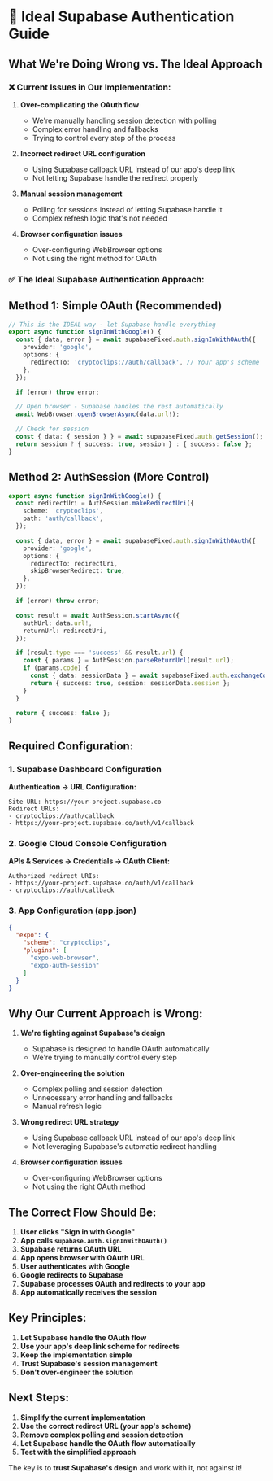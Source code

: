 # 🎯 Ideal Supabase Authentication Guide

## What We're Doing Wrong vs. The Ideal Approach

### ❌ **Current Issues in Our Implementation:**

1. **Over-complicating the OAuth flow**
   - We're manually handling session detection with polling
   - Complex error handling and fallbacks
   - Trying to control every step of the process

2. **Incorrect redirect URL configuration**
   - Using Supabase callback URL instead of our app's deep link
   - Not letting Supabase handle the redirect properly

3. **Manual session management**
   - Polling for sessions instead of letting Supabase handle it
   - Complex refresh logic that's not needed

4. **Browser configuration issues**
   - Over-configuring WebBrowser options
   - Not using the right method for OAuth

### ✅ **The Ideal Supabase Authentication Approach:**

## **Method 1: Simple OAuth (Recommended)**

```typescript
// This is the IDEAL way - let Supabase handle everything
export async function signInWithGoogle() {
  const { data, error } = await supabaseFixed.auth.signInWithOAuth({
    provider: 'google',
    options: {
      redirectTo: 'cryptoclips://auth/callback', // Your app's scheme
    },
  });

  if (error) throw error;

  // Open browser - Supabase handles the rest automatically
  await WebBrowser.openBrowserAsync(data.url!);

  // Check for session
  const { data: { session } } = await supabaseFixed.auth.getSession();
  return session ? { success: true, session } : { success: false };
}
```

## **Method 2: AuthSession (More Control)**

```typescript
export async function signInWithGoogle() {
  const redirectUri = AuthSession.makeRedirectUri({
    scheme: 'cryptoclips',
    path: 'auth/callback',
  });

  const { data, error } = await supabaseFixed.auth.signInWithOAuth({
    provider: 'google',
    options: {
      redirectTo: redirectUri,
      skipBrowserRedirect: true,
    },
  });

  if (error) throw error;

  const result = await AuthSession.startAsync({
    authUrl: data.url!,
    returnUrl: redirectUri,
  });

  if (result.type === 'success' && result.url) {
    const { params } = AuthSession.parseReturnUrl(result.url);
    if (params.code) {
      const { data: sessionData } = await supabaseFixed.auth.exchangeCodeForSession(params.code);
      return { success: true, session: sessionData.session };
    }
  }

  return { success: false };
}
```

## **Required Configuration:**

### 1. **Supabase Dashboard Configuration**

**Authentication → URL Configuration:**
```
Site URL: https://your-project.supabase.co
Redirect URLs:
- cryptoclips://auth/callback
- https://your-project.supabase.co/auth/v1/callback
```

### 2. **Google Cloud Console Configuration**

**APIs & Services → Credentials → OAuth Client:**
```
Authorized redirect URIs:
- https://your-project.supabase.co/auth/v1/callback
- cryptoclips://auth/callback
```

### 3. **App Configuration (app.json)**

```json
{
  "expo": {
    "scheme": "cryptoclips",
    "plugins": [
      "expo-web-browser",
      "expo-auth-session"
    ]
  }
}
```

## **Why Our Current Approach is Wrong:**

1. **We're fighting against Supabase's design**
   - Supabase is designed to handle OAuth automatically
   - We're trying to manually control every step

2. **Over-engineering the solution**
   - Complex polling and session detection
   - Unnecessary error handling and fallbacks
   - Manual refresh logic

3. **Wrong redirect URL strategy**
   - Using Supabase callback URL instead of our app's deep link
   - Not leveraging Supabase's automatic redirect handling

4. **Browser configuration issues**
   - Over-configuring WebBrowser options
   - Not using the right OAuth method

## **The Correct Flow Should Be:**

1. **User clicks "Sign in with Google"**
2. **App calls `supabase.auth.signInWithOAuth()`**
3. **Supabase returns OAuth URL**
4. **App opens browser with OAuth URL**
5. **User authenticates with Google**
6. **Google redirects to Supabase**
7. **Supabase processes OAuth and redirects to your app**
8. **App automatically receives the session**

## **Key Principles:**

1. **Let Supabase handle the OAuth flow**
2. **Use your app's deep link scheme for redirects**
3. **Keep the implementation simple**
4. **Trust Supabase's session management**
5. **Don't over-engineer the solution**

## **Next Steps:**

1. **Simplify the current implementation**
2. **Use the correct redirect URL (your app's scheme)**
3. **Remove complex polling and session detection**
4. **Let Supabase handle the OAuth flow automatically**
5. **Test with the simplified approach**

The key is to **trust Supabase's design** and work with it, not against it!
